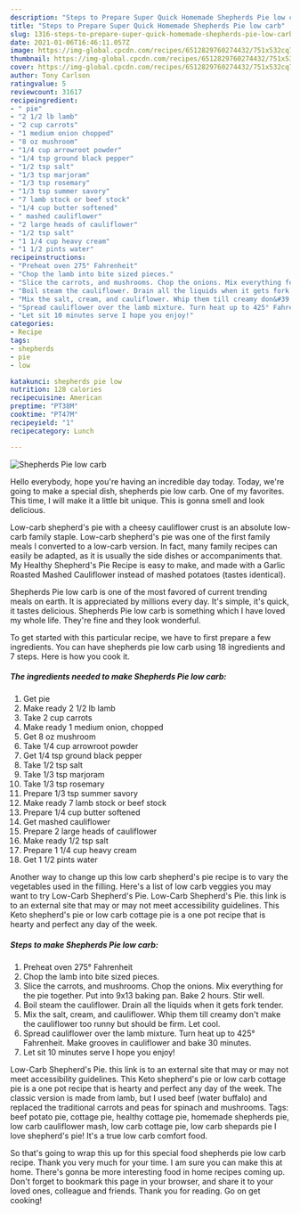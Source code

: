 ```yaml
---
description: "Steps to Prepare Super Quick Homemade Shepherds Pie low carb"
title: "Steps to Prepare Super Quick Homemade Shepherds Pie low carb"
slug: 1316-steps-to-prepare-super-quick-homemade-shepherds-pie-low-carb
date: 2021-01-06T16:46:11.057Z
image: https://img-global.cpcdn.com/recipes/6512829760274432/751x532cq70/shepherds-pie-low-carb-recipe-main-photo.jpg
thumbnail: https://img-global.cpcdn.com/recipes/6512829760274432/751x532cq70/shepherds-pie-low-carb-recipe-main-photo.jpg
cover: https://img-global.cpcdn.com/recipes/6512829760274432/751x532cq70/shepherds-pie-low-carb-recipe-main-photo.jpg
author: Tony Carlson
ratingvalue: 5
reviewcount: 31617
recipeingredient:
- " pie"
- "2 1/2 lb lamb"
- "2 cup carrots"
- "1 medium onion chopped"
- "8 oz mushroom"
- "1/4 cup arrowroot powder"
- "1/4 tsp ground black pepper"
- "1/2 tsp salt"
- "1/3 tsp marjoram"
- "1/3 tsp rosemary"
- "1/3 tsp summer savory"
- "7 lamb stock or beef stock"
- "1/4 cup butter softened"
- " mashed cauliflower"
- "2 large heads of cauliflower"
- "1/2 tsp salt"
- "1 1/4 cup heavy cream"
- "1 1/2 pints water"
recipeinstructions:
- "Preheat oven 275° Fahrenheit"
- "Chop the lamb into bite sized pieces."
- "Slice the carrots, and mushrooms. Chop the onions. Mix everything for the pie together. Put into 9x13 baking pan. Bake 2 hours. Stir well."
- "Boil steam the cauliflower. Drain all the liquids when it gets fork tender."
- "Mix the salt, cream, and cauliflower. Whip them till creamy don&#39;t make the cauliflower too runny but should be firm. Let cool."
- "Spread cauliflower over the lamb mixture. Turn heat up to 425° Fahrenheit. Make grooves in cauliflower and bake 30 minutes."
- "Let sit 10 minutes serve I hope you enjoy!"
categories:
- Recipe
tags:
- shepherds
- pie
- low

katakunci: shepherds pie low 
nutrition: 128 calories
recipecuisine: American
preptime: "PT38M"
cooktime: "PT47M"
recipeyield: "1"
recipecategory: Lunch

---
```



![Shepherds Pie low carb](https://img-global.cpcdn.com/recipes/6512829760274432/751x532cq70/shepherds-pie-low-carb-recipe-main-photo.jpg)

Hello everybody, hope you're having an incredible day today. Today, we're going to make a special dish, shepherds pie low carb. One of my favorites. This time, I will make it a little bit unique. This is gonna smell and look delicious.

Low-carb shepherd&#39;s pie with a cheesy cauliflower crust is an absolute low-carb family staple. Low-carb shepherd&#39;s pie was one of the first family meals I converted to a low-carb version. In fact, many family recipes can easily be adapted, as it is usually the side dishes or accompaniments that. My Healthy Shepherd&#39;s Pie Recipe is easy to make, and made with a Garlic Roasted Mashed Cauliflower instead of mashed potatoes (tastes identical).

Shepherds Pie low carb is one of the most favored of current trending meals on earth. It is appreciated by millions every day. It's simple, it's quick, it tastes delicious. Shepherds Pie low carb is something which I have loved my whole life. They're fine and they look wonderful.


To get started with this particular recipe, we have to first prepare a few ingredients. You can have shepherds pie low carb using 18 ingredients and 7 steps. Here is how you cook it.

<!--inarticleads1-->

##### The ingredients needed to make Shepherds Pie low carb:

1. Get  pie
1. Make ready 2 1/2 lb lamb
1. Take 2 cup carrots
1. Make ready 1 medium onion, chopped
1. Get 8 oz mushroom
1. Take 1/4 cup arrowroot powder
1. Get 1/4 tsp ground black pepper
1. Take 1/2 tsp salt
1. Take 1/3 tsp marjoram
1. Take 1/3 tsp rosemary
1. Prepare 1/3 tsp summer savory
1. Make ready 7 lamb stock or beef stock
1. Prepare 1/4 cup butter softened
1. Get  mashed cauliflower
1. Prepare 2 large heads of cauliflower
1. Make ready 1/2 tsp salt
1. Prepare 1 1/4 cup heavy cream
1. Get 1 1/2 pints water


Another way to change up this low carb shepherd&#39;s pie recipe is to vary the vegetables used in the filling. Here&#39;s a list of low carb veggies you may want to try Low-Carb Shepherd&#39;s Pie. Low-Carb Shepherd&#39;s Pie. this link is to an external site that may or may not meet accessibility guidelines. This Keto shepherd&#39;s pie or low carb cottage pie is a one pot recipe that is hearty and perfect any day of the week. 

<!--inarticleads2-->

##### Steps to make Shepherds Pie low carb:

1. Preheat oven 275° Fahrenheit
1. Chop the lamb into bite sized pieces.
1. Slice the carrots, and mushrooms. Chop the onions. Mix everything for the pie together. Put into 9x13 baking pan. Bake 2 hours. Stir well.
1. Boil steam the cauliflower. Drain all the liquids when it gets fork tender.
1. Mix the salt, cream, and cauliflower. Whip them till creamy don&#39;t make the cauliflower too runny but should be firm. Let cool.
1. Spread cauliflower over the lamb mixture. Turn heat up to 425° Fahrenheit. Make grooves in cauliflower and bake 30 minutes.
1. Let sit 10 minutes serve I hope you enjoy!


Low-Carb Shepherd&#39;s Pie. this link is to an external site that may or may not meet accessibility guidelines. This Keto shepherd&#39;s pie or low carb cottage pie is a one pot recipe that is hearty and perfect any day of the week. The classic version is made from lamb, but I used beef (water buffalo) and replaced the traditional carrots and peas for spinach and mushrooms. Tags: beef potato pie, cottage pie, healthy cottage pie, homemade shepherds pie, low carb cauliflower mash, low carb cottage pie, low carb shepards pie I love shepherd&#39;s pie! It&#39;s a true low carb comfort food. 

So that's going to wrap this up for this special food shepherds pie low carb recipe. Thank you very much for your time. I am sure you can make this at home. There's gonna be more interesting food in home recipes coming up. Don't forget to bookmark this page in your browser, and share it to your loved ones, colleague and friends. Thank you for reading. Go on get cooking!
